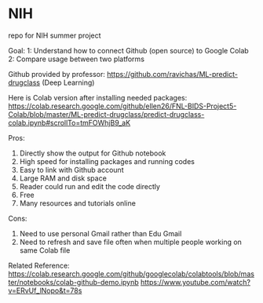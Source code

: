 # NIH
repo for NIH summer project

Goal:
1: Understand how to connect Github (open source) to Google Colab
2: Compare usage between two platforms

Github provided by professor: 
https://github.com/ravichas/ML-predict-drugclass (Deep Learning)

Here is Colab version after installing needed packages: 
https://colab.research.google.com/github/ellen26/FNL-BIDS-Project5-Colab/blob/master/ML-predict-drugclass/predict-drugclass-colab.ipynb#scrollTo=tmFOWhjB9_aK

Pros:
1.	Directly show the output for Github notebook
2.	High speed for installing packages and running codes
3.	Easy to link with Github account
4.	Large RAM and disk space
5.	Reader could run and edit the code directly 
6.	Free
7.	Many resources and tutorials online

Cons:
1.	Need to use personal Gmail rather than Edu Gmail 
2.	Need to refresh and save file often when multiple people working on same Colab file

Related Reference: 
https://colab.research.google.com/github/googlecolab/colabtools/blob/master/notebooks/colab-github-demo.ipynb
https://www.youtube.com/watch?v=ERvUf_lNopo&t=78s


